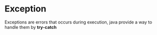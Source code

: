 # Exception

Exceptions are errors that occurs during execution, java provide a way to handle them by **try-catch**
